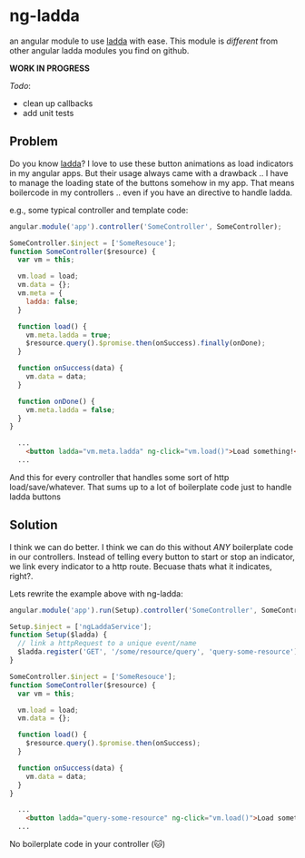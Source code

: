 # ng-ladda

[ladda]: "https://github.com/hakimel/Ladda"

an angular module to use [ladda] with ease.
This module is *different* from other angular ladda modules you find on github.

**WORK IN PROGRESS**

*Todo*:

* clean up callbacks
* add unit tests


## Problem

Do you know [ladda]? I love to use these button animations as load indicators in my angular apps. But their usage always came with a drawback .. I have to manage the loading state of the buttons somehow in my app. That means boilercode in my controllers .. even if you have an directive to handle ladda.

e.g., some typical controller and template code:

```js
angular.module('app').controller('SomeController', SomeController);

SomeController.$inject = ['SomeResouce'];
function SomeController($resource) {
  var vm = this;

  vm.load = load;
  vm.data = {};
  vm.meta = {
    ladda: false;
  }

  function load() {
    vm.meta.ladda = true;
    $resource.query().$promise.then(onSuccess).finally(onDone);
  }

  function onSuccess(data) {
    vm.data = data;
  }

  function onDone() {
    vm.meta.ladda = false;
  }
}
```

```html
  ...
    <button ladda="vm.meta.ladda" ng-click="vm.load()">Load something!</button>
  ...
```


And this for every controller that handles some sort of http load/save/whatever. That sums up to a lot of boilerplate code just to handle ladda buttons


## Solution

I think we can do better. I think we can do this without *ANY* boilerplate code in our controllers. Instead of telling every button to start or stop an indicator, we link every indicator to a http route. Becuase thats what it indicates, right?.

Lets rewrite the example above with ng-ladda:

```js
angular.module('app').run(Setup).controller('SomeController', SomeController);

Setup.$inject = ['ngLaddaService'];
function Setup($ladda) {
  // link a httpRequest to a unique event/name
  $ladda.register('GET', '/some/resource/query', 'query-some-resource');
}

SomeController.$inject = ['SomeResouce'];
function SomeController($resource) {
  var vm = this;

  vm.load = load;
  vm.data = {};

  function load() {
    $resource.query().$promise.then(onSuccess);
  }

  function onSuccess(data) {
    vm.data = data;
  }
}
```

```html
  ...
    <button ladda="query-some-resource" ng-click="vm.load()">Load something!</button>
  ...
```

No boilerplate code in your controller (:cat:)
